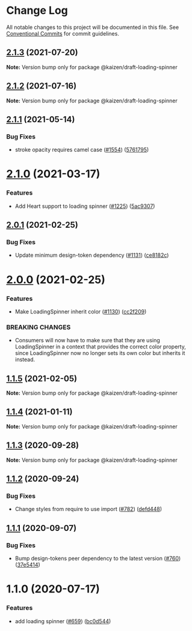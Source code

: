 # Change Log

All notable changes to this project will be documented in this file.
See [Conventional Commits](https://conventionalcommits.org) for commit guidelines.

## [2.1.3](https://github.com/cultureamp/kaizen-design-system/compare/@kaizen/draft-loading-spinner@2.1.2...@kaizen/draft-loading-spinner@2.1.3) (2021-07-20)

**Note:** Version bump only for package @kaizen/draft-loading-spinner





## [2.1.2](https://github.com/cultureamp/kaizen-design-system/compare/@kaizen/draft-loading-spinner@2.1.1...@kaizen/draft-loading-spinner@2.1.2) (2021-07-16)

**Note:** Version bump only for package @kaizen/draft-loading-spinner





## [2.1.1](https://github.com/cultureamp/kaizen-design-system/compare/@kaizen/draft-loading-spinner@2.1.0...@kaizen/draft-loading-spinner@2.1.1) (2021-05-14)


### Bug Fixes

* stroke opacity requires camel case ([#1554](https://github.com/cultureamp/kaizen-design-system/issues/1554)) ([5761795](https://github.com/cultureamp/kaizen-design-system/commit/5761795c78fa838627e3c7cf4c7c05e2b80d04a9))





# [2.1.0](https://github.com/cultureamp/kaizen-design-system/compare/@kaizen/draft-loading-spinner@2.0.1...@kaizen/draft-loading-spinner@2.1.0) (2021-03-17)


### Features

* Add Heart support to loading spinner ([#1225](https://github.com/cultureamp/kaizen-design-system/issues/1225)) ([5ac9307](https://github.com/cultureamp/kaizen-design-system/commit/5ac930777878d9942da7c046fb0127df19b0acd7))





## [2.0.1](https://github.com/cultureamp/kaizen-design-system/compare/@kaizen/draft-loading-spinner@2.0.0...@kaizen/draft-loading-spinner@2.0.1) (2021-02-25)


### Bug Fixes

* Update minimum design-token dependency ([#1131](https://github.com/cultureamp/kaizen-design-system/issues/1131)) ([ce8182c](https://github.com/cultureamp/kaizen-design-system/commit/ce8182c054c9e8bc96bfdba8457bcd169d449204))





# [2.0.0](https://github.com/cultureamp/kaizen-design-system/compare/@kaizen/draft-loading-spinner@1.1.5...@kaizen/draft-loading-spinner@2.0.0) (2021-02-25)


### Features

* Make LoadingSpinner inherit color ([#1130](https://github.com/cultureamp/kaizen-design-system/issues/1130)) ([cc2f209](https://github.com/cultureamp/kaizen-design-system/commit/cc2f209d3dface882cdecce2d216c60c2242979e))


### BREAKING CHANGES

* Consumers will now have to make sure that they are using LoadingSpinner in a context that provides the correct color property, since LoadingSpinner now no longer sets its own color but inherits it instead.





## [1.1.5](https://github.com/cultureamp/kaizen-design-system/compare/@kaizen/draft-loading-spinner@1.1.4...@kaizen/draft-loading-spinner@1.1.5) (2021-02-05)

**Note:** Version bump only for package @kaizen/draft-loading-spinner





## [1.1.4](https://github.com/cultureamp/kaizen-design-system/compare/@kaizen/draft-loading-spinner@1.1.3...@kaizen/draft-loading-spinner@1.1.4) (2021-01-11)

**Note:** Version bump only for package @kaizen/draft-loading-spinner





## [1.1.3](https://github.com/cultureamp/kaizen-design-system/compare/@kaizen/draft-loading-spinner@1.1.2...@kaizen/draft-loading-spinner@1.1.3) (2020-09-28)

**Note:** Version bump only for package @kaizen/draft-loading-spinner





## [1.1.2](https://github.com/cultureamp/kaizen-design-system/compare/@kaizen/draft-loading-spinner@1.1.1...@kaizen/draft-loading-spinner@1.1.2) (2020-09-24)


### Bug Fixes

* Change styles from require to use import ([#782](https://github.com/cultureamp/kaizen-design-system/issues/782)) ([defd448](https://github.com/cultureamp/kaizen-design-system/commit/defd4483faa3459d9af48e272c63656798008a28))





## [1.1.1](https://github.com/cultureamp/kaizen-design-system/compare/@kaizen/draft-loading-spinner@1.1.0...@kaizen/draft-loading-spinner@1.1.1) (2020-09-07)


### Bug Fixes

* Bump design-tokens peer dependency to the latest version ([#760](https://github.com/cultureamp/kaizen-design-system/issues/760)) ([37e5414](https://github.com/cultureamp/kaizen-design-system/commit/37e5414b2e2c0befb4127c588120eb2e8bdc4d39))





# 1.1.0 (2020-07-17)


### Features

* add loading spinner ([#659](https://github.com/cultureamp/kaizen-design-system/issues/659)) ([bc0d544](https://github.com/cultureamp/kaizen-design-system/commit/bc0d54482490d4fe9c229d1382031a5ee389aacb))

